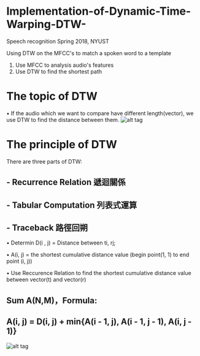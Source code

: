 # Implementation-of-Dynamic-Time-Warping-DTW-
Speech recognition Spring 2018, NYUST

Using DTW on the MFCC's to match a spoken word to a template

1. Use MFCC to analysis audio's features
2. Use DTW to find the shortest path

# The topic of DTW
• If the audio which we want to compare have different length(vector), we use DTW to find the distance between them. 
![alt tag](http://mirlab.org/jang/books/dcpr/example/output/dtwBridgePlot03.png)

# The principle of DTW
There are three parts of DTW:

## - Recurrence Relation 遞迴關係

## - Tabular Computation 列表式運算

## - Traceback 路徑回朔

• Determin D(i , j) = Distance between ti, rj;

• A(i, j) = the shortest cumulative distance value (begin point(1, 1) to end point (i, j))

• Use Reccurence Relation to find the shortest cumulative distance value between vector(t) and vector(r)

## Sum A(N,M)，Formula:
## A(i, j) = D(i, j) + min{A(i - 1, j), A(i - 1, j - 1), A(i, j - 1)}

![alt tag](https://i.imgur.com/XkC1An3.png)
